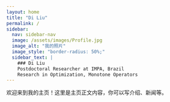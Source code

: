 ```yaml
---
layout: home
title: "Di Liu"
permalink: /
sidebar:
  nav: sidebar-nav
  image: /assets/images/Profile.jpg
  image_alt: "我的照片"
  image_style: "border-radius: 50%;"
  sidebar_text: |
    ### Di Liu  
    Postdoctoral Researcher at IMPA, Brazil  
    Research in Optimization, Monotone Operators  
---
```


欢迎来到我的主页！这里是主页正文内容，你可以写介绍、新闻等。
